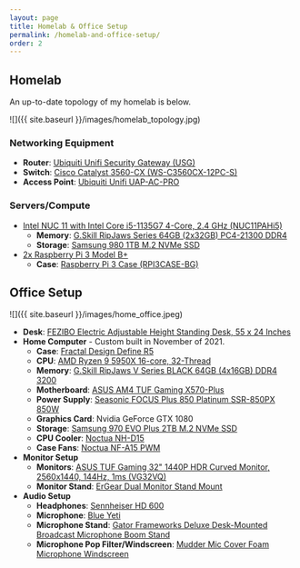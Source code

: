 ```yaml
---
layout: page
title: Homelab & Office Setup
permalink: /homelab-and-office-setup/
order: 2
---
```


## Homelab

An up-to-date topology of my homelab is below.

![]({{ site.baseurl }}/images/homelab_topology.jpg)

### Networking Equipment

* **Router**: [Ubiquiti Unifi Security Gateway (USG)](https://www.amazon.com/Ubiquiti-Unifi-Security-Gateway-USG/dp/B00LV8YZLK?crid=9DJMGPMYP06K&keywords=unifi+security+gateway&qid=1653060881&sprefix=unifi+security+gateway%2Caps%2C50&sr=8-1&linkCode=ll1&tag=chrisjhart0a-20&linkId=7122d7e68bc30b1f75b659b6829e9bc6&language=en_US&ref_=as_li_ss_tl)
* **Switch**: [Cisco Catalyst 3560-CX (WS-C3560CX-12PC-S)](https://www.cisco.com/c/en/us/support/switches/catalyst-3560-cx-series-switches/series.html)
* **Access Point**: [Ubiquiti Unifi UAP-AC-PRO](https://www.amazon.com/Ubiquiti-UAP-AC-PRO-450Mbps-1300Mbps-2xGigabit/dp/B016XYQ3WK?crid=37TM7GN2M74NH&keywords=ubiquiti+access+point+ac+pro&qid=1653061020&sprefix=ubiquiti+access+point+ac+pro%2Caps%2C48&sr=8-3&linkCode=ll1&tag=chrisjhart0a-20&linkId=24490336124431ef56e7a95293a52cd3&language=en_US&ref_=as_li_ss_tl)

### Servers/Compute

* [Intel NUC 11 with Intel Core i5-1135G7 4-Core, 2.4 GHz (NUC11PAHi5)](https://www.amazon.com/dp/B09BKRXXNZ?psc=1&linkCode=ll1&tag=chrisjhart0a-20&linkId=9321173ba694971d0988289c710a6130&language=en_US&ref_=as_li_ss_tl)
    * **Memory**: [G.Skill RipJaws Series 64GB (2x32GB) PC4-21300 DDR4](https://www.amazon.com/dp/B08J2MXDNF?psc=1&linkCode=ll1&tag=chrisjhart0a-20&linkId=f6203786376b221d454c008d20f1c8d3&language=en_US&ref_=as_li_ss_tl)
    * **Storage**: [Samsung 980 1TB M.2 NVMe SSD](https://www.amazon.com/dp/B08V83JZH4?psc=1&linkCode=ll1&tag=chrisjhart0a-20&linkId=170dba1cd602b3ba535b5ffc6a1003dd&language=en_US&ref_=as_li_ss_tl)
* [2x Raspberry Pi 3 Model B+](https://www.amazon.com/ELEMENT-Element14-Raspberry-Pi-Motherboard/dp/B07P4LSDYV?crid=X7EYXW6CAZPW&keywords=raspberry+pi+3&qid=1653061361&s=electronics&sprefix=raspberry+pi+3%2Celectronics%2C62&sr=1-1&linkCode=ll1&tag=chrisjhart0a-20&linkId=f13c3bb82681c865bba5fcfd61ba9f53&language=en_US&ref_=as_li_ss_tl)
    * **Case**: [Raspberry Pi 3 Case (RPI3CASE-BG)](https://www.amazon.com/gp/product/B01F1PSFY6?ie=UTF8&psc=1&linkCode=ll1&tag=chrisjhart0a-20&linkId=8d5f29a838546e412ee07f9cf26fa839&language=en_US&ref_=as_li_ss_tl)

## Office Setup

![]({{ site.baseurl }}/images/home_office.jpeg)

* **Desk**: [FEZIBO Electric Adjustable Height Standing Desk, 55 x 24 Inches](https://www.amazon.com/dp/B08D74BP3C?th=1&linkCode=ll1&tag=chrisjhart0a-20&linkId=599ba89e5888831083225504520fee7c&language=en_US&ref_=as_li_ss_tl)
* **Home Computer** - Custom built in November of 2021.
    * **Case**: [Fractal Design Define R5](https://www.amazon.com/gp/product/B00Q2Z11QE?ie=UTF8&psc=1&linkCode=ll1&tag=chrisjhart0a-20&linkId=59fc2dd44a471e808dba3dc2471c0cb4&language=en_US&ref_=as_li_ss_tl)
    * **CPU**: [AMD Ryzen 9 5950X 16-core, 32-Thread](https://www.amazon.com/gp/product/B0815Y8J9N?ie=UTF8&psc=1&linkCode=ll1&tag=chrisjhart0a-20&linkId=ac45e4a13437996ab714a3b935f2a5a0&language=en_US&ref_=as_li_ss_tl)
    * **Memory**: [G.Skill RipJaws V Series BLACK 64GB (4x16GB) DDR4 3200](https://www.amazon.com/gp/product/B0171GQNH4?ie=UTF8&psc=1&linkCode=ll1&tag=chrisjhart0a-20&linkId=c509af78ab655b9c8650802c4a2e80f9&language=en_US&ref_=as_li_ss_tl)
    * **Motherboard**: [ASUS AM4 TUF Gaming X570-Plus](https://www.amazon.com/gp/product/B07SXF8GY3?ie=UTF8&psc=1&linkCode=ll1&tag=chrisjhart0a-20&linkId=44067d1a9b85a1fd4588d23eaca63b53&language=en_US&ref_=as_li_ss_tl)
    * **Power Supply**: [Seasonic FOCUS Plus 850 Platinum SSR-850PX 850W](https://www.amazon.com/gp/product/B074N9FNV2?ie=UTF8&psc=1&linkCode=ll1&tag=chrisjhart0a-20&linkId=8e996c8ea25cbe8a633b975e1bddc237&language=en_US&ref_=as_li_ss_tl)
    * **Graphics Card**: Nvidia GeForce GTX 1080
    * **Storage**: [Samsung 970 EVO Plus 2TB M.2 NVMe SSD](https://www.amazon.com/gp/product/B07MFZXR1B?ie=UTF8&psc=1&linkCode=ll1&tag=chrisjhart0a-20&linkId=2fcb564cac53ed828dd5226b3077b06d&language=en_US&ref_=as_li_ss_tl)
    * **CPU Cooler**: [Noctua NH-D15](https://www.amazon.com/gp/product/B00L7UZMAK?ie=UTF8&psc=1&linkCode=ll1&tag=chrisjhart0a-20&linkId=12152b49b45ad7d29a84502975f3e1b7&language=en_US&ref_=as_li_ss_tl)
    * **Case Fans**: [Noctua NF-A15 PWM](https://www.amazon.com/gp/product/B00AED7XFI?ie=UTF8&psc=1&linkCode=ll1&tag=chrisjhart0a-20&linkId=145e81961e85ee3867432a6f0ec28f9e&language=en_US&ref_=as_li_ss_tl)
* **Monitor Setup**
    * **Monitors**: [ASUS TUF Gaming 32" 1440P HDR Curved Monitor, 2560x1440, 144Hz, 1ms (VG32VQ)](https://www.amazon.com/gp/product/B07VFKSGRW?ie=UTF8&th=1&linkCode=ll1&tag=chrisjhart0a-20&linkId=2017b84ceb3fb3b63b951cc72eb6110e&language=en_US&ref_=as_li_ss_tl)
    * **Monitor Stand**: [ErGear Dual Monitor Stand Mount](https://www.amazon.com/gp/product/B084JD96TB?ie=UTF8&psc=1&linkCode=ll1&tag=chrisjhart0a-20&linkId=261975a9ce7507429cd7555444e69d0b&language=en_US&ref_=as_li_ss_tl)
* **Audio Setup**
    * **Headphones**: [Sennheiser HD 600](https://www.amazon.com/Sennheiser-Open-Back-Professional-Headphone/dp/B00004SY4H?crid=21HN8NNEU5VE3&keywords=sennheiser+hd600&qid=1653062302&sprefix=sennheiser+hd600%2Caps%2C61&sr=8-2&linkCode=ll1&tag=chrisjhart0a-20&linkId=7e2e81e90d8185b85606a038753e12a1&language=en_US&ref_=as_li_ss_tl)
    * **Microphone**: [Blue Yeti](https://www.amazon.com/Microphone-Recording-Streaming-Podcasting-Adjustable/dp/B00N1YPXW2?crid=100KK34DK4S3M&keywords=blue%2Byeti&qid=1653062324&sprefix=blue%2Byeti%2Caps%2C66&sr=8-3&th=1&linkCode=ll1&tag=chrisjhart0a-20&linkId=b637dfd7a4b2572902bc04e917cbe062&language=en_US&ref_=as_li_ss_tl)
    * **Microphone Stand**: [Gator Frameworks Deluxe Desk-Mounted Broadcast Microphone Boom Stand](https://www.amazon.com/gp/product/B082YHPC3Z?ie=UTF8&psc=1&linkCode=ll1&tag=chrisjhart0a-20&linkId=9f0c15ba948c008ad0e865d4494f397c&language=en_US&ref_=as_li_ss_tl)
    * **Microphone Pop Filter/Windscreen**: [Mudder Mic Cover Foam Microphone Windscreen](https://www.amazon.com/gp/product/B01LXOJZJ9?ie=UTF8&psc=1&linkCode=ll1&tag=chrisjhart0a-20&linkId=e8db4ee272bc3f2990d39cf78a1c5f2d&language=en_US&ref_=as_li_ss_tl)
